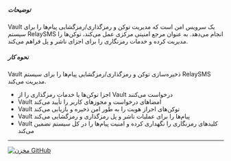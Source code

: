 ##### توضیحات

Vault یک سرویس امن است که مدیریت توکن و رمزگذاری/رمزگشایی پیام‌ها را برای سیستم RelaySMS انجام می‌دهد. به عنوان مرجع امنیتی مرکزی عمل می‌کند، توکن‌ها را مدیریت کرده و خدمات رمزنگاری را برای اجزای ناشر و پل فراهم می‌کند.

##### نحوه کار

Vault ذخیره‌سازی توکن و رمزگذاری/رمزگشایی پیام‌ها را برای سیستم RelaySMS مدیریت می‌کند.

- اجزا توکن‌ها یا خدمات رمزگذاری را از Vault درخواست می‌کنند
- Vault امضاهای درخواست و مجوزهای کاربر را تأیید می‌کند
- Vault توکن‌های احراز هویت را به طور امن ذخیره و بازیابی می‌کند
- Vault پیام‌ها را برای عملیات ناشر و پل رمزگذاری و رمزگشایی می‌کند
- Vault کلیدهای رمزنگاری را نگهداری کرده و امنیت پیام‌ها را در کل سیستم تضمین می‌کند

---

[![مخزن GitHub](https://img.shields.io/badge/🚀_Publisher-Repository-green?style=for-the-badge&logo=github)](https://github.com/smswithoutborders/RelaySMS-Vault)
